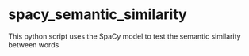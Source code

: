 # spacy_semantic_similarity
This python script uses the SpaCy model to test the semantic similarity between words
